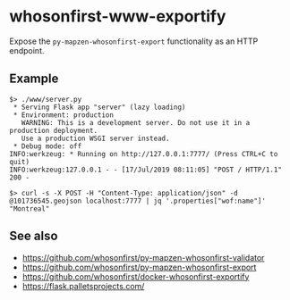 # whosonfirst-www-exportify

Expose the `py-mapzen-whosonfirst-export` functionality as an HTTP endpoint.

## Example

```
$> ./www/server.py
 * Serving Flask app "server" (lazy loading)
 * Environment: production
   WARNING: This is a development server. Do not use it in a production deployment.
   Use a production WSGI server instead.
 * Debug mode: off
INFO:werkzeug: * Running on http://127.0.0.1:7777/ (Press CTRL+C to quit)
INFO:werkzeug:127.0.0.1 - - [17/Jul/2019 08:11:05] "POST / HTTP/1.1" 200 -
```			

```
$> curl -s -X POST -H "Content-Type: application/json" -d @101736545.geojson localhost:7777 | jq '.properties["wof:name"]'
"Montreal"
```

## See also

* https://github.com/whosonfirst/py-mapzen-whosonfirst-validator
* https://github.com/whosonfirst/py-mapzen-whosonfirst-export
* https://github.com/whosonfirst/docker-whosonfirst-exportify
* https://flask.palletsprojects.com/
